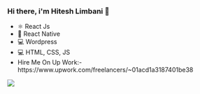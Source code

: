 ###  Hi there, i'm Hitesh Limbani 👋
<ul>
  <li>⚛ React Js</li>
  <li>📱 React Native</li>
  <li>💻 Wordpress</li>
  <li>💻 HTML, CSS, JS</li>
  <li>Hire Me On Up Work:-https://www.upwork.com/freelancers/~01acd1a3187401be38</li>
</ul>





<img src="https://github-readme-stats.vercel.app/api?username=hiteshlimbanidev&&show_icons=true&title_color=ffffff&icon_color=bb2acf&text_color=daf7dc&bg_color=151515">
<!---
hiteshlimbanidev/hiteshlimbanidev is a ✨ special ✨ repository because its `README.md` (this file) appears on your GitHub profile.
You can click the Preview link to take a look at your changes.
--->
